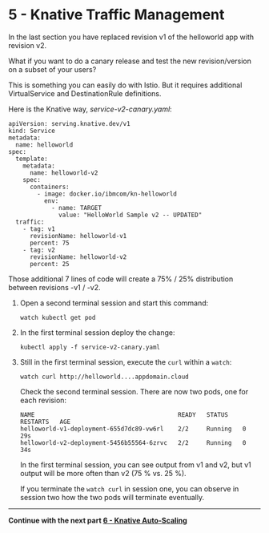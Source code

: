 # 5 - Knative Traffic Management

In the last section you have replaced revision v1 of the helloworld app with revision v2.

What if you want to do a canary release and test the new revision/version on a subset of your users?  

This is something you can easily do with Istio. But it requires additional VirtualService and DestinationRule definitions.

Here is the Knative way, *service-v2-canary.yaml*:

```
apiVersion: serving.knative.dev/v1
kind: Service
metadata:
  name: helloworld
spec:
  template:
    metadata:
      name: helloworld-v2
    spec:
      containers:
        - image: docker.io/ibmcom/kn-helloworld
          env:
            - name: TARGET
              value: "HelloWorld Sample v2 -- UPDATED"
  traffic:
    - tag: v1
      revisionName: helloworld-v1
      percent: 75
    - tag: v2
      revisionName: helloworld-v2
      percent: 25
```
Those additional 7 lines of code will create a 75% / 25% distribution between revisions -v1 / -v2.

1. Open a second terminal session and start this command:
   ```
   watch kubectl get pod
   ```

1. In the first terminal session deploy the change:
   ```
   kubectl apply -f service-v2-canary.yaml
   ```
   
1. Still in the first terminal session, execute the `curl` within a `watch`:
   ```
   watch curl http://helloworld....appdomain.cloud  
   ```
   
   Check the second terminal session. There are now two pods, one for each revision:
   ```
   NAME                                        READY   STATUS    RESTARTS   AGE
   helloworld-v1-deployment-655d7dc89-vw6rl    2/2     Running   0          29s
   helloworld-v2-deployment-5456b55564-6zrvc   2/2     Running   0          34s
   ```
   
   In the first terminal session, you can see output from v1 and v2, but v1 output will be more often than v2 (75 % vs. 25 %).
   

   If you terminate the `watch curl` in session one, you can observe in session two how the two pods will terminate eventually.
   
---

__Continue with the next part [6 - Knative Auto-Scaling](6-Scaling.md)__
